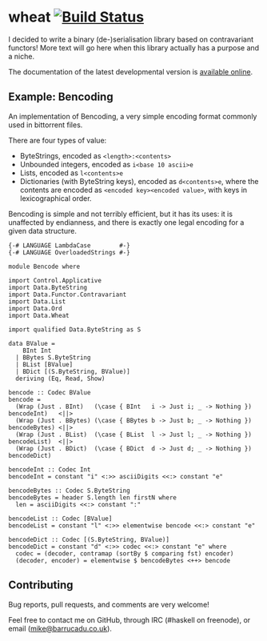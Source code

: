 wheat [![Build Status][build-status]][build-log]
=====

I decided to write a binary (de-)serialisation library based on
contravariant functors! More text will go here when this library
actually has a purpose and a niche.

The documentation of the latest developmental version is
[available online][docs].

Example: Bencoding
------------------

An implementation of Bencoding, a very simple encoding format commonly
used in bittorrent files.

There are four types of value:

- ByteStrings, encoded as `<length>:<contents>`
- Unbounded integers, encoded as `i<base 10 ascii>e`
- Lists, encoded as `l<contents>e`
- Dictionaries (with ByteString keys), encoded as `d<contents>e`,
  where the contents are encoded as `<encoded key><encoded value>`,
  with keys in lexicographical order.

Bencoding is simple and not terribly efficient, but it has its uses:
it is unaffected by endianness, and there is exactly one legal
encoding for a given data structure.

~~~~{.haskell}
{-# LANGUAGE LambdaCase        #-}
{-# LANGUAGE OverloadedStrings #-}

module Bencode where

import Control.Applicative
import Data.ByteString
import Data.Functor.Contravariant
import Data.List
import Data.Ord
import Data.Wheat

import qualified Data.ByteString as S

data BValue =
    BInt Int
  | BBytes S.ByteString
  | BList [BValue]
  | BDict [(S.ByteString, BValue)]
  deriving (Eq, Read, Show)

bencode :: Codec BValue
bencode =
  (Wrap (Just . BInt)   (\case { BInt   i -> Just i; _ -> Nothing }) bencodeInt)   <||>
  (Wrap (Just . BBytes) (\case { BBytes b -> Just b; _ -> Nothing }) bencodeBytes) <||>
  (Wrap (Just . BList)  (\case { BList  l -> Just l; _ -> Nothing }) bencodeList)  <||>
  (Wrap (Just . BDict)  (\case { BDict  d -> Just d; _ -> Nothing }) bencodeDict)

bencodeInt :: Codec Int
bencodeInt = constant "i" <:>> asciiDigits <<:> constant "e"

bencodeBytes :: Codec S.ByteString
bencodeBytes = header S.length len firstN where
  len = asciiDigits <<:> constant ":"

bencodeList :: Codec [BValue]
bencodeList = constant "l" <:>> elementwise bencode <<:> constant "e"

bencodeDict :: Codec [(S.ByteString, BValue)]
bencodeDict = constant "d" <:>> codec <<:> constant "e" where
  codec = (decoder, contramap (sortBy $ comparing fst) encoder)
  (decoder, encoder) = elementwise $ bencodeBytes <++> bencode
~~~~

Contributing
------------

Bug reports, pull requests, and comments are very welcome!

Feel free to contact me on GitHub, through IRC (#haskell on freenode),
or email (mike@barrucadu.co.uk).

[build-status]: http://ci.barrucadu.co.uk/job/(wheat)/job/wheat/badge/icon?style=plastic
[build-log]:    http://ci.barrucadu.co.uk/job/(wheat)/job/wheat/
[docs]:         https://barrucadu.github.io/wheat
